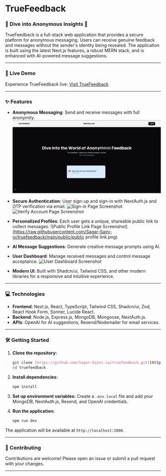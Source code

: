 # TrueFeedback

### 🌟 Dive into Anonymous Insights 🌟

TrueFeedback is a full-stack web application that provides a secure platform for anonymous messaging. Users can receive genuine feedback and messages without the sender's identity being revealed. The application is built using the latest Next.js features, a robust MERN stack, and is enhanced with AI-powered message suggestions.

---

### 🚀 Live Demo

Experience TrueFeedback live: [Visit TrueFeedback](https://truefeedback-psi.vercel.app/)

---

### ✨ Features

-   **Anonymous Messaging**: Send and receive messages with full anonymity.
    ![Home Page Screenshot](https://github.com/Sagar-Saini-io/Project-pics/blob/f758b3c6b798c1f29ccd0ce771add53da3f59f06/truefeed_back/Home.png)

-   **Secure Authentication**: User sign-up and sign-in with NextAuth.js and OTP verification via email.
    ![Sign-in Page Screenshot](https://raw.githubusercontent.com/Sagar-Saini-io/truefeedback/main/public/Sign-in.png)
    ![Verify Account Page Screenshot](https://raw.githubusercontent.com/Sagar-Saini-io/truefeedback/main/public/verify-Account.png)

-   **Personalized Profiles**: Each user gets a unique, shareable public link to collect messages.
    ![Public Profile Link Page Screenshot](https://raw.githubusercontent.com/Sagar-Saini-io/truefeedback/main/public/public profile link.png)

-   **AI Message Suggestions**: Generate creative message prompts using AI.

-   **User Dashboard**: Manage received messages and control message acceptance.
    ![User Dashboard Screenshot](https://raw.githubusercontent.com/Sagar-Saini-io/truefeedback/main/public/dashboard.png)

-   **Modern UI**: Built with Shadcn/ui, Tailwind CSS, and other modern libraries for a responsive and intuitive experience.

---

### 💻 Technologies

-   **Frontend**: Next.js, React, TypeScript, Tailwind CSS, Shadcn/ui, Zod, React Hook Form, Sonner, Lucide React.
-   **Backend**: Node.js, Express.js, MongoDB, Mongoose, NextAuth.js.
-   **APIs**: OpenAI for AI suggestions, Resend/Nodemailer for email services.

---

### 🛠️ Getting Started

1.  **Clone the repository:**
    ```bash
    git clone [https://github.com/Sagar-Saini-io/truefeedback.git](https://github.com/Sagar-Saini-io/truefeedback.git)
    cd truefeedback
    ```

2.  **Install dependencies:**
    ```bash
    npm install
    ```

3.  **Set up environment variables:**
    Create a `.env.local` file and add your MongoDB, NextAuth.js, Resend, and OpenAI credentials.

4.  **Run the application:**
    ```bash
    npm run dev
    ```

The application will be available at `http://localhost:3000`.

---

### 🤝 Contributing

Contributions are welcome! Please open an issue or submit a pull request with your changes.

---
